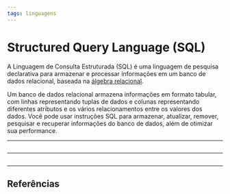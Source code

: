 ```yaml
---
tags: linguagens
---
```


# Structured Query Language (SQL)

A Linguagem de Consulta Estruturada (SQL) é uma linguagem de pesquisa declarativa para armazenar e processar informações em um banco de dados relacional, baseada na [álgebra relacional](../Unicamp/MC536%20-%20Bancos%20de%20Dados#Álgebra%20Relacional).

Um banco de dados relacional armazena informações em formato tabular, com linhas representando tuplas de dados e colunas representando diferentes atributos e os vários relacionamentos entre os valores dos dados. Você pode usar instruções SQL para armazenar, atualizar, remover, pesquisar e recuperar informações do banco de dados, além de otimizar sua performance.

---

```toc
```

---

## 

---

## Referências
